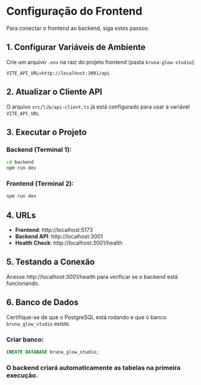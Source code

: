 # Configuração do Frontend

Para conectar o frontend ao backend, siga estes passos:

## 1. Configurar Variáveis de Ambiente

Crie um arquivo `.env` na raiz do projeto frontend (pasta `bruna-glow-studio`):

```env
VITE_API_URL=http://localhost:3001/api
```

## 2. Atualizar o Cliente API

O arquivo `src/lib/api-client.ts` já está configurado para usar a variável `VITE_API_URL`.

## 3. Executar o Projeto

### Backend (Terminal 1):
```bash
cd backend
npm run dev
```

### Frontend (Terminal 2):
```bash
npm run dev
```

## 4. URLs

- **Frontend**: http://localhost:5173
- **Backend API**: http://localhost:3001
- **Health Check**: http://localhost:3001/health

## 5. Testando a Conexão

Acesse http://localhost:3001/health para verificar se o backend está funcionando.

## 6. Banco de Dados

Certifique-se de que o PostgreSQL está rodando e que o banco `bruna_glow_studio` existe.

### Criar banco:
```sql
CREATE DATABASE bruna_glow_studio;
```

### O backend criará automaticamente as tabelas na primeira execução.
